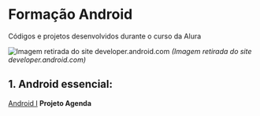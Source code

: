 # Formação Android
Códigos e projetos desenvolvidos durante o curso da Alura 

![Imagem retirada do site developer.android.com](https://developer.android.com/static/images/home/jetpack-promo.svg)
*(Imagem retirada do site developer.android.com)*

## 1. Android essencial:
[Android I](https://github.com/andermelo/alura-formacao-android/tree/master/android-i) **Projeto Agenda**
